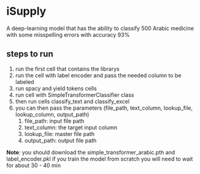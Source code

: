 # iSupply
A deep-learning model that has the ability to classify 500 Arabic medicine with some misspelling errors with accuracy 93% 

steps to run
---
1. run the first cell that contains the librarys
2. run the cell with label encoder and pass the needed column to be labeled
3. run spacy and yield tokens cells
4. run cell with SimpleTransformerClassifier class
5. then run cells classify_text and classify_excel
6. you can then pass the parameters (file_path, text_column, lookup_file, lookup_column, output_path)
     1. file_path: input file path
     2. text_column: the target input column
     3. lookup_file: master file path
     4. output_path: output file path

**Note**: you should download the simple_transformer_arabic.pth and label_encoder.pkl
if you train the model from scratch you will need to wait for about 30 - 40 min 

